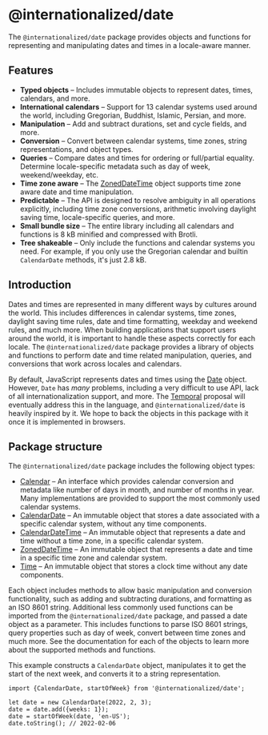 # @internationalized/date

The `@internationalized/date` package provides objects and functions for representing and manipulating dates and times in a locale-aware manner.

## Features

* **Typed objects** – Includes immutable objects to represent dates, times, calendars, and more.
* **International calendars** – Support for 13 calendar systems used around the world, including Gregorian, Buddhist, Islamic, Persian, and more.
* **Manipulation** – Add and subtract durations, set and cycle fields, and more.
* **Conversion** – Convert between calendar systems, time zones, string representations, and object types.
* **Queries** – Compare dates and times for ordering or full/partial equality. Determine locale-specific metadata such as day of week, weekend/weekday, etc.
* **Time zone aware** – The [ZonedDateTime](https://react-specrum.adobe.com/internationalized/date/ZonedDateTime.html) object supports time zone aware date and time manipulation.
* **Predictable** – The API is designed to resolve ambiguity in all operations explicitly, including time zone conversions, arithmetic involving daylight saving time, locale-specific queries, and more.
* **Small bundle size** – The entire library including all calendars and functions is 8 kB minified and compressed with Brotli.
* **Tree shakeable** – Only include the functions and calendar systems you need. For example, if you only use the Gregorian calendar and builtin `CalendarDate` methods, it's just 2.8 kB.

## Introduction

Dates and times are represented in many different ways by cultures around the world. This includes differences in calendar systems, time zones, daylight saving time rules, date and time formatting, weekday and weekend rules, and much more. When building applications that support users around the world, it is important to handle these aspects correctly for each locale. The `@internationalized/date` package provides a library of objects and functions to perform date and time related manipulation, queries, and conversions that work across locales and calendars.

By default, JavaScript represents dates and times using the [Date](https://developer.mozilla.org/en-US/docs/Web/JavaScript/Reference/Global_Objects/Date) object. However, `Date` has _many_ problems, including a very difficult to use API, lack of all internationalization support, and more. The [Temporal](https://tc39.es/proposal-temporal/docs/index.html) proposal will eventually address this in the language, and `@internationalized/date` is heavily inspired by it. We hope to back the objects in this package with it once it is implemented in browsers.

## Package structure

The `@internationalized/date` package includes the following object types:

* [Calendar](https://react-spectrum.adobe.com/internationalized/date/Calendar.html) – An interface which provides calendar conversion and metadata like number of days in month, and number of months in year. Many implementations are provided to support the most commonly used calendar systems.
* [CalendarDate](https://react-spectrum.adobe.com/internationalized/date/CalendarDate.html) – An immutable object that stores a date associated with a specific calendar system, without any time components.
* [CalendarDateTime](https://react-spectrum.adobe.com/internationalized/date/CalendarDateTime.html) – An immutable object that represents a date and time without a time zone, in a specific calendar system.
* [ZonedDateTime](https://react-spectrum.adobe.com/internationalized/date/ZonedDateTime.html) – An immutable object that represents a date and time in a specific time zone and calendar system.
* [Time](https://react-spectrum.adobe.com/internationalized/date/Time.html) – An immutable object that stores a clock time without any date components.

Each object includes methods to allow basic manipulation and conversion functionality, such as adding and subtracting durations, and formatting as an ISO 8601 string. Additional less commonly used functions can be imported from the `@internationalized/date` package, and passed a date object as a parameter. This includes functions to parse ISO 8601 strings, query properties such as day of week, convert between time zones and much more. See the documentation for each of the objects to learn more about the supported methods and functions.

This example constructs a `CalendarDate` object, manipulates it to get the start of the next week, and converts it to a string representation.

```tsx
import {CalendarDate, startOfWeek} from '@internationalized/date';

let date = new CalendarDate(2022, 2, 3);
date = date.add({weeks: 1});
date = startOfWeek(date, 'en-US');
date.toString(); // 2022-02-06
```
